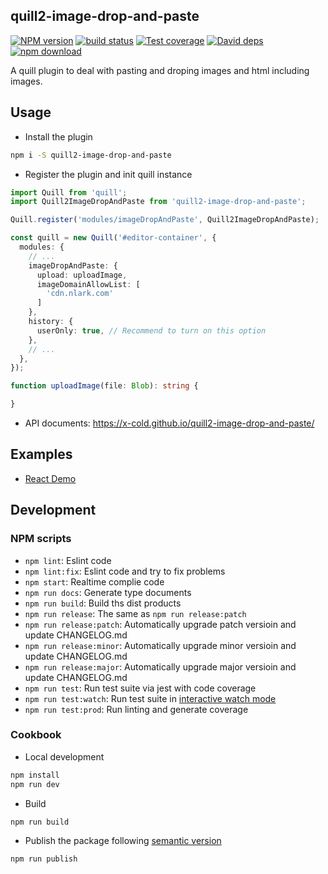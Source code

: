 quill2-image-drop-and-paste
---


[![NPM version][npm-image]][npm-url]
[![build status][gitflow-image]][gitflow-url]
[![Test coverage][codecov-image]][codecov-url]
[![David deps][david-image]][david-url]
[![npm download][download-image]][download-url]

[npm-image]: https://img.shields.io/npm/v/quill2-image-drop-and-paste.svg?style=flat-square
[npm-url]: https://npmjs.org/package/quill2-image-drop-and-paste
[gitflow-image]: https://github.com/x-cold/quill2-image-drop-and-paste/actions/workflows/nodejs.yml/badge.svg?branch=master
[gitflow-url]: https://github.com/x-cold/quill2-image-drop-and-paste/actions/workflows/nodejs.yml
[codecov-image]: https://codecov.io/gh/x-cold/quill2-image-drop-and-paste/branch/master/graph/badge.svg
[codecov-url]: https://codecov.io/gh/x-cold/quill2-image-drop-and-paste
[david-image]: https://img.shields.io/david/x-cold/quill2-image-drop-and-paste.svg?style=flat-square
[david-url]: https://david-dm.org/x-cold/quill2-image-drop-and-paste
[download-image]: https://badgen.net/npm/dt/quill2-image-drop-and-paste
[download-url]: https://npmjs.org/package/quill2-image-drop-and-paste

A quill plugin to deal with pasting and droping images and html including images.

## Usage

- Install the plugin

```bash
npm i -S quill2-image-drop-and-paste
```

- Register the plugin and init quill instance

```ts
import Quill from 'quill';
import Quill2ImageDropAndPaste from 'quill2-image-drop-and-paste';

Quill.register('modules/imageDropAndPaste', Quill2ImageDropAndPaste);

const quill = new Quill('#editor-container', {
  modules: {
    // ...
    imageDropAndPaste: {
      upload: uploadImage,
      imageDomainAllowList: [
        'cdn.nlark.com'
      ]
    },
    history: {
      userOnly: true, // Recommend to turn on this option
    },
    // ...
  },
});

function uploadImage(file: Blob): string {

}
```

- API documents: https://x-cold.github.io/quill2-image-drop-and-paste/

## Examples

- [React Demo](https://github.com/x-cold/quill2-image-drop-and-paste/tree/master/example/react-demo)

## Development

### NPM scripts

 - `npm lint`: Eslint code
 - `npm lint:fix`: Eslint code and try to fix problems
 - `npm start`: Realtime complie code
 - `npm run docs`: Generate type documents
 - `npm run build`: Build ths dist products
 - `npm run release`: The same as `npm run release:patch`
 - `npm run release:patch`: Automatically upgrade patch versioin and update CHANGELOG.md
 - `npm run release:minor`: Automatically upgrade minor versioin and update CHANGELOG.md
 - `npm run release:major`: Automatically upgrade major versioin and update CHANGELOG.md
 - `npm run test`: Run test suite via jest with code coverage
  - `npm run test:watch`: Run test suite in [interactive watch mode](http://facebook.github.io/jest/docs/cli.html#watch)
 - `npm run test:prod`: Run linting and generate coverage

### Cookbook

- Local development

```bash
npm install
npm run dev
```

- Build

```bash
npm run build
```

- Publish the package following [semantic version](https://semver.org/)

```
npm run publish
```
